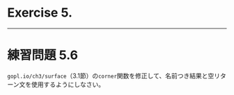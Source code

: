 # Exercise 5.

---
# 練習問題 5.6
`gopl.io/ch3/surface`（3.1節）の`corner`関数を修正して、名前つき結果と空リターン文を使用するようにしなさい。
